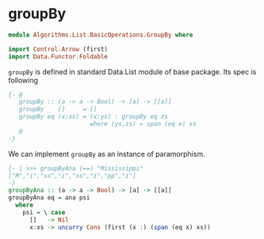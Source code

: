 # groupBy


```hs
module Algorithms.List.BasicOperations.GroupBy where

import Control.Arrow (first)
import Data.Functor.Foldable
```

``groupBy`` is defined in standard Data.List module of base package. Its spec is following

```hs
{- @
   groupBy :: (a -> a -> Bool) -> [a] -> [[a]]
   groupBy _  []     = []
   groupBy eq (x:xs) = (x:ys) : groupBy eq zs
                       where (ys,zs) = span (eq x) xs
   @
-}
```

We can implement ``groupBy`` as an instance of paramorphism.

```hs
{- | >>> groupByAna (==) "Mississippi"
["M","i","ss","i","ss","i","pp","i"]
-}
groupByAna :: (a -> a -> Bool) -> [a] -> [[a]]
groupByAna eq = ana psi
  where
    psi = \ case
      []   -> Nil
      x:xs -> uncurry Cons (first (x :) (span (eq x) xs))
```

